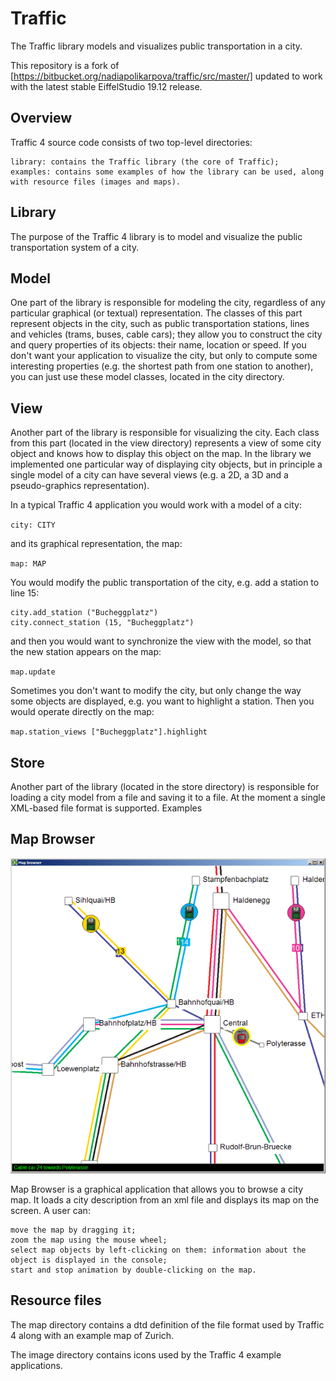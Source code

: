 # Traffic
The Traffic library models and visualizes public transportation in a city.

This repository is a fork of [https://bitbucket.org/nadiapolikarpova/traffic/src/master/] updated to work with the 
latest stable EiffelStudio 19.12 release.


## Overview

Traffic 4 source code consists of two top-level directories:

    library: contains the Traffic library (the core of Traffic);
    examples: contains some examples of how the library can be used, along with resource files (images and maps). 

## Library

The purpose of the Traffic 4 library is to model and visualize the public transportation system of a city.

## Model

One part of the library is responsible for modeling the city, regardless of any particular graphical (or textual) representation. The classes of this part represent objects in the city, such as public transportation stations, lines and vehicles (trams, buses, cable cars); they allow you to construct the city and query properties of its objects: their name, location or speed. If you don't want your application to visualize the city, but only to compute some interesting properties (e.g. the shortest path from one station to another), you can just use these model classes, located in the city directory.

## View

Another part of the library is responsible for visualizing the city. Each class from this part (located in the view directory) represents a view of some city object and knows how to display this object on the map. In the library we implemented one particular way of displaying city objects, but in principle a single model of a city can have several views (e.g. a 2D, a 3D and a pseudo-graphics representation).

In a typical Traffic 4 application you would work with a model of a city:

`city: CITY`

and its graphical representation, the map:

`map: MAP`

You would modify the public transportation of the city, e.g. add a station to line 15:

```
city.add_station ("Bucheggplatz")
city.connect_station (15, "Bucheggplatz")
```
and then you would want to synchronize the view with the model, so that the new station appears on the map:

`map.update`

Sometimes you don't want to modify the city, but only change the way some objects are displayed, e.g. you want to highlight a station. Then you would operate directly on the map:

`map.station_views ["Bucheggplatz"].highlight`

## Store

Another part of the library (located in the store directory) is responsible for loading a city model from a file and saving it to a file. At the moment a single XML-based file format is supported.
Examples

## Map Browser

![Map browser](images/traffic4_browser.png)

Map Browser is a graphical application that allows you to browse a city map. It loads a city description from an xml file and displays its map on the screen. A user can:

    move the map by dragging it;
    zoom the map using the mouse wheel;
    select map objects by left-clicking on them: information about the object is displayed in the console;
    start and stop animation by double-clicking on the map. 

## Resource files

The map directory contains a dtd definition of the file format used by Traffic 4 along with an example map of Zurich.

The image directory contains icons used by the Traffic 4 example applications.



